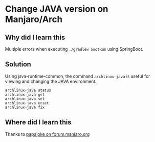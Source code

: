 # Change JAVA version on Manjaro/Arch

## Why did I learn this
Multiple errors when executing `./gradlew bootRun` using SpringBoot.

## Solution
Using java-runtime-common, the command `archlinux-java` is useful for viewing and changing the JAVA environment.
```
archlinux-java status
archlinux-java get
archlinux-java set
archlinux-java unset
archlinux-java fix
```

## Where did I learn this
Thanks to [papajoke on forum.manjaro.org](https://archived.forum.manjaro.org/t/how-to-change-default-java-without-resorting-to-witchcraft/110840/2)
